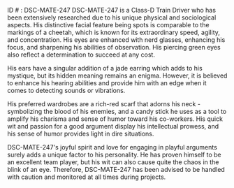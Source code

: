 ID # : DSC-MATE-247
DSC-MATE-247 is a Class-D Train Driver who has been extensively researched due to his unique physical and sociological aspects. His distinctive facial feature being spots is comparable to the markings of a cheetah, which is known for its extraordinary speed, agility, and concentration. His eyes are enhanced with nerd glasses, enhancing his focus, and sharpening his abilities of observation. His piercing green eyes also reflect a determination to succeed at any cost. 

His ears have a singular addition of a jade earring which adds to his mystique, but its hidden meaning remains an enigma. However, it is believed to enhance his hearing abilities and provide him with an edge when it comes to detecting sounds or vibrations. 

His preferred wardrobes are a rich-red scarf that adorns his neck - symbolizing the blood of his enemies, and a candy stick he uses as a tool to amplify his charisma and sense of humor toward his co-workers. His quick wit and passion for a good argument display his intellectual prowess, and his sense of humor provides light in dire situations. 

DSC-MATE-247's joyful spirit and love for engaging in playful arguments surely adds a unique factor to his personality. He has proven himself to be an excellent team player, but his wit can also cause quite the chaos in the blink of an eye. Therefore, DSC-MATE-247 has been advised to be handled with caution and monitored at all times during projects.